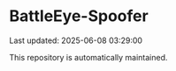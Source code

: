 # BattleEye-Spoofer

Last updated: 2025-06-08 03:29:00

This repository is automatically maintained.
